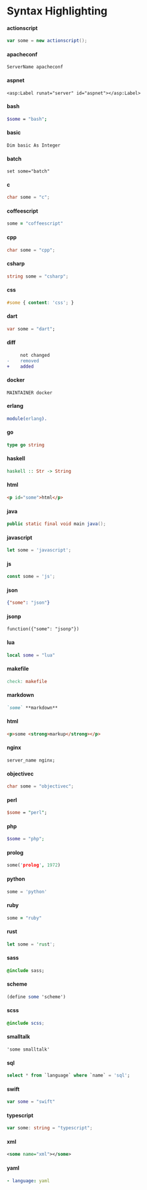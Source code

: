
# Syntax Highlighting

#### actionscript

```actionscript
var some = new actionscript();
```

#### apacheconf

```apacheconf
ServerName apacheconf
```

#### aspnet

```aspnet
<asp:Label runat="server" id="aspnet"></asp:Label>
```

#### bash

```bash
$some = "bash";
```

#### basic

```basic
Dim basic As Integer
```

#### batch

```batch
set some="batch"
```

#### c

```c
char some = "c";
```

#### coffeescript

```coffeescript
some = "coffeescript"
```

#### cpp

```cpp
char some = "cpp";
```

#### csharp

```csharp
string some = "csharp";
```

#### css

```css
#some { content: 'css'; }
```

#### dart

```dart
var some = "dart";
```

#### diff

```diff
     not changed
-    removed
+    added
```

#### docker

```docker
MAINTAINER docker
```

#### erlang

```erlang
module(erlang).
```

#### go

```go
type go string
```

#### haskell

```haskell
haskell :: Str -> String
```

#### html

```html
<p id="some">html</p>
```

#### java

```java
public static final void main java();
```

#### javascript

```javascript
let some = 'javascript';
```

#### js

```js
const some = 'js';
```

#### json

```json
{"some": "json"}
```

#### jsonp

```jsonp
function({"some": "jsonp"})
```

#### lua

```lua
local some = "lua"
```

#### makefile

```makefile
check: makefile
```

#### markdown

```markdown
`some` **markdown**
```

#### html

```html
<p>some <strong>markup</strong></p>
```

#### nginx

```nginx
server_name nginx;
```

#### objectivec

```objectivec
char some = "objectivec";
```

#### perl

```perl
$some = "perl";
```

#### php

```php
$some = "php";
```

#### prolog

```prolog
some('prolog', 1972)
```

#### python

```python
some = 'python'
```

#### ruby

```ruby
some = "ruby"
```

#### rust

```rust
let some = 'rust';
```

#### sass

```sass
@include sass;
```

#### scheme

```scheme
(define some 'scheme')
```

#### scss

```scss
@include scss;
```

#### smalltalk

```smalltalk
'some smalltalk'
```

#### sql

```sql
select * from `language` where `name` = 'sql';
```

#### swift

```swift
var some = "swift"
```

#### typescript

```typescript
var some: string = "typescript";
```

#### xml

```xml
<some name="xml"></some>
```

#### yaml

```yaml
- language: yaml
```

